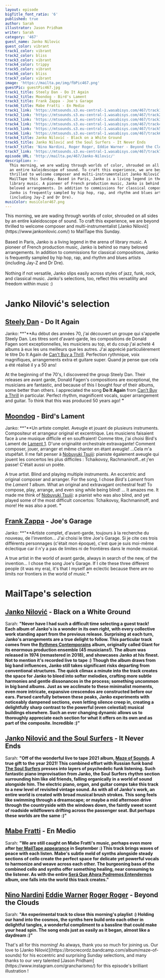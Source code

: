 ```yaml
---
layout: episode
bigTitle_font_ratio: '6'
published: true
author: Sarah
illustrator: Jason Pridham
writer: Sarah
category: '467'
guest_name: Janko Nilovic
guest_color: vibrant
track1_color: vibrant
track2_color: bliss
track3_color: vibrant
track4_color: trippy
track5_color: vibrant
track6_color: bliss
track7_color: vibrant
image: 'https://mailta.pe/img/fbPic467.png'
guestPic: guestPic467.jpg
track1_title: Steely Dan - Do It Again
track2_title: Moondog - Bird's Lament
track3_title: Frank Zappa - Joe's Garage
track6_title: Mabe Fratti - En Medio
track1_link: 'https://mtsounds.s3.eu-central-1.wasabisys.com/467/track1.mp3'
track2_link: 'https://mtsounds.s3.eu-central-1.wasabisys.com/467/track2.mp3'
track3_link: 'https://mtsounds.s3.eu-central-1.wasabisys.com/467/track3.mp3'
track4_link: 'https://mtsounds.s3.eu-central-1.wasabisys.com/467/track4.mp3'
track5_link: 'https://mtsounds.s3.eu-central-1.wasabisys.com/467/track5.mp3'
track6_link: 'https://mtsounds.s3.eu-central-1.wasabisys.com/467/track6.mp3'
track4_title: Janko Nilović - Black on a White Ground
track5_title: Janko Nilović and the Soul Surfers - It Never Ends
track7_title: 'Nino Nardini, Roger Roger, Eddie Warner - Beyond the Clouds'
track7_link: 'https://mtsounds.s3.eu-central-1.wasabisys.com/467/track7.mp3'
episode_URL: 'http://mailta.pe/467/Janko-Nilovic/'
description: >-
  This morning, we are wading through worlds of color, shrouded on all sides by
  an entire kaleidescope of sound. To craft this experience, we are beyond
  thrilled to welcome composer and multi-instrumentalist Janko Nilović to
  MailTape this Sunday. Based in Paris, Janko is a living legend in the arena of
  library music. A pioneer of French production music, Janko is behind so many
  beloved arrangements. In addition to commissions for classical compositions,
  Janko is frequently sampled by hip hop, rap, and rhythm and blues artists
  (including Jay-Z and Dr Dre). 
musiColor: musiColor467.png
---
```

<p id="introduction"> This morning, we are wading through worlds of color, shrouded on all sides by an entire kaleidoscope of sound. To craft this experience, we are beyond thrilled to welcome composer and multi-instrumentalist [Janko Nilović](https://www.jankonilovic.com/) to MailTape this Sunday. 
    <br><br>
  Based in Paris, Janko is a living legend in the arena of library music. A pioneer of French production music, Janko is behind so many beloved arrangements. In addition to commissions for classical compositions, Janko is frequently sampled by hip hop, rap, and rhythm and blues artists (including Jay-Z and Dr Dre). 
  <br><br>
Nothing if not versatile, Janko slips easily across styles of jazz, funk, rock, and classical music. Janko's selections, too, reflect this versatility and freedom within music :)
</p>

# Janko Nilović's selection

## [Steely Dan](https://www.steelydan.com/#!/) - Do It Again
Janko: **"**Au début des années 70, j'ai découvert un groupe qui s'appelle Steely Dan. Les titres sont d'avant-garde, les compositions de Donald Fagen sont exceptionnelles, les musiciens au top, et du coup j'ai acheté 4 albums à eux les uns meilleurs que les autres. J'ai apprécié particulièrement le titre Do It Again de [Can't Buy a Thrill](https://www.discogs.com/master/16883-Steely-Dan-Cant-Buy-A-Thrill). Perfection rythmique, voix magnifiques, arrangements extra et guitare super. Quand je pense que cela a été réalisé il y a 50 ans!

At the beginning of the 70's, I discovered the group Steely Dan. Their releases are avant garde, Donald Fagen's compositions are exceptional, the musicians are fantastic, and because of this I bought four of their albums, some better than others. I appreciated the song **Do It Again** from [Can't Buy a Thrill](https://www.discogs.com/master/16883-Steely-Dan-Cant-Buy-A-Thrill) in particular. Perfect rhythm, magnificent vocals, super arrangement and guitar. To think that this was produced 50 years ago! 
**"**

## [Moondog](https://www.macleans.ca/culture/the-weird-and-true-story-of-moondog/) - Bird's Lament
Janko: **"**Un artiste complet. Aveugle et jouant de plusieurs instruments. Compositeur et arrangeur original et excentrique. Les musiciens faisaient face à une musique difficile et en souffraient! Comme titre, j'ai choisi Bird's Lament de [Lament 1](https://www.discogs.com/release/926533-Moondog-Moondog). D'une originalité orchestrale extravagante! Comment composer, jouer, arranger et même chanter en étant aveugle! ...Cela m'a stupéfait. Il me fait penser à [Nobuyuki Tsujii](https://www.harrisonparrott.com/artists/nobuyuki-tsujii): pianiste également aveugle qui jouent les concertos les plus difficiles : Tchaikovsy, Rachmaninoff...et j'en passe! C'était aussi un poète.

A true artist. Blind and playing multiple instruments. An eccentric and original composer and arranger. For the song, I chose _Bird's Lament_ from the _Lament 1_ album. What an original and extravagant orchestral feat! To compose, play, arrange, and even sing while being blind! ... It amazes me. It made me think of [Nobuyuki Tsujii](https://www.harrisonparrott.com/artists/nobuyuki-tsujii): a pianist who was also blind, and yet played some of the most difficult concertos: Tchaikovsy, Rachmaninoff, and more! He was also a poet. 
**"**

## [Frank Zappa](https://www.zappa.com/) - Joe's Garage
Janko: **"**Artiste complet, d'avant-garde, toujours à la recherche du nouveau, de l'invention... J'ai choisi le titre Joe's Garage. Si je cite ces trois différents personnages (c'était mon époque), c'est que je suis moi-même éclectique car il n'y a pas de limites ni de frontières dans le monde musical.

A true artist in the world of avant garde, always in search of the new, of the invention... I chose the song Joe's Garage. If I cite these three different people (it was my era), it's that I myself am eclectic because there are no limits nor frontiers in the  world of music.**"**


# MailTape's selection

## [Janko Nilović](https://www.jankonilovic.com/) - Black on a White Ground
Sarah: **"**Never have I had such a difficult time selecting a guest track! Each album of Janko's is a wonder in its own right, with every collective work standing apart from the previous release. Surprising at each turn, Janko's arrangements are a true delight to follow. This particular track comes from the [Rythmes Contemporains](https://lightintheattic.net/releases/4726-rythmes-contemporains) album, originally called Giant for its enormous production ensemble (45 musicians!). The album was released in 1974 (remastered in 2018), and showcases Janko at his finest. Not to mention it's recorded live to tape :) Though the album draws from big band influences, Janko still takes significant risks departing from conventional structures. The quick climax a minute into the track creates the space for Janko to bleed into softer melodies, crafting more subtle harmonies and gentle dissonances in the process; something uncommon in big band albums. Just as we acclimate to these minimalist moments, even more intricate, expansive crescendos are constructed before our ears. Parsed carefully between these peaks, Janko experiments with noticeably dampened sections, even letting silence creep in, creating a delightfully sharp contrast to the powerful (even celestial) musical buildings elsewhere. Such an ever changing dynamic allows us to thoroughly appreciate each section for what it offers on its own and as part of the composite. Incredible :)**"**

## [Janko Nilović and the Soul Surfers](https://brocrecordz.bandcamp.com/album/maze-of-sounds) - It Never Ends
Sarah: **"**Off of the wonderful live to tape 2021 album, [Maze of Sounds](https://brocrecordz.bandcamp.com/album/maze-of-sounds). A true gift to the year 2021! This combined effort with Russian funk band [The Soul Surfers](https://soulsurfersubiq.bandcamp.com/) presses into layers of psychedelic funk listening. Such fantastic piano improvisation from Janko, the Soul Surfers rhythm section surrounding him like old friends, falling organically in a world of sound alongside him. The electric piano, organ, and guitar comps take this track to a new level of revisited vintage sound. As with all of Janko's work, an entire world is created with broad musical brush strokes. This song feels like swimming through a dreamscape; or maybe a mid afternoon drive through the countryside with the windows down, the faintly sweet scent of roadside wildflowers drifting across the passenger seat. But perhaps these worlds are the same :)**"**

## [Mabe Fratti](https://mabefratti1.bandcamp.com/) - En Medio
Sarah: **"**We are still caught on Mabe Fratti's music, perhaps even more after [her MailTape appearance](https://www.mailta.pe/462/mabe-fratti/) in September :) This track brings waves of peace with each listen. Mabe's subtle meld of synths alongside steady sections of cello create the perfect space for delicate yet powerful vocals to harmonize and weave across each other. The burgeoning bass of the combined cello and synths offer something healing, near consuming to the listener. As with the entire [Será Que Ahora Podremos Entendernos](https://tinangelrecords.bandcamp.com/album/ser-que-ahora-podremos-entendernos) album, one falls into the world this track creates.**"**

## [Nino Nardini](https://www.discogs.com/artist/35303-Nino-Nardini) [Eddie Warner](https://www.discogs.com/artist/61114-Eddie-Warner) [Roger Roger](https://www.discogs.com/artist/44313-Roger-Roger) - Beyond the Clouds
Sarah: **"**An experimental track to close this morning's playlist :) Holding our hand into the cosmos, the synths here build onto each other in delightful tangles, a wonderful compliment to a bassline that could make your head spin. The song ends just as easily as it began, almost like a daydream :)**"**

<p id="outroduction">That's all for this morning! As always, thank you so much for joining us. Our love to [Janko Nilović](https://brocrecordz.bandcamp.com/album/maze-of-sounds) for his eccentric and surprising Sunday selections, and many thanks to our very talented [Jason Pridham](https://www.instagram.com/grancharismo/) for this episode's brilliant illustration !</p>
